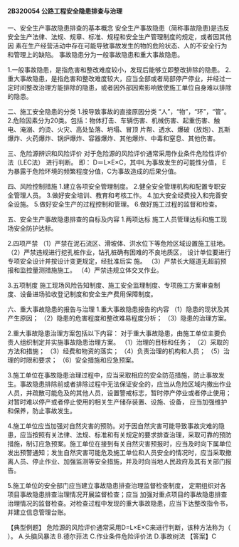 #### 2B320054	公路工程安全隐患排查与治理
一、安全生产事故隐患排查的基本概念
安全生产事故隐患（简称事故隐患)是违反安全生产法律、法规、规章、标准、规程和安全生产管理制度的规定，或者因其他因
素在生产经营活动中存在可能导致事故发生的物的危险状态、人的不安全行为和管理上的缺陷。
事故隐患分为一般事故隐患和重大事故隐患。

1.一般事故隐患，是指危害和整改难度较小，发现后能够立即整改排除的隐患。
2.重大事故隐患，是指危害和整改难度较大，应当全部或者局部停产停业，并经过一定时间整改治理方能排除的隐患，或者因外部因索影响致使施工单位自身难以排除的隐患。

二、施工安全隐患的分类
1.按导致事故的直接原因分类
“人”，“物”，“环”，“管”。
2.危险因素分为20类。包括：物体打击、车辆伤害、机械伤害、起重伤害、触电、淹溺、灼烫、火灾、高处坠落、坍塌、冒顶 片帮、透水、爆破（放炮）、瓦斯爆炸、火药爆炸、锅炉爆炸、容器爆炸、其他爆炸、中毒和窒息、其他伤害。

三、危险源辨识和风险评价
对于危险源的风险评价通常采用作业条件危险性评价法（LEC法） 进行判断。
即： D＝L×E×C，其中L为事故发生的可能性分值， E为暴露于危险环境的频繁程度分值，C为事故造成的后果分值。

四、风险控制措施
1.建立各项安全管理制度。
2.健全安全管理机构和配置专职安全管理人员。
3.做好安全培训、教育和考核工作。
4.加大安全经费投入和完善安全设施。
5.做好安全生产的过程控制和管理。
6.做好施工过程的监督和检查。

五、安全生产事故隐患排查的自标及内容
1.两项达标
施工人员管理达标和施工现场安全防护达标。

2.四项严禁
（1）严禁在泥石流区、滑坡体、洪水位下等危险区域设置施工驻地。
（2）严禁违规进行挖孔桩作业，钻孔桩确有困难的不良地质区， 设计单位要进行专项安全设计并按设计变更规定，经批准后实
施。
（3）严禁长大隧道无超前预报和监控量测措施施工。
（4）严禁违规立体交叉作业。

3.五项制度
施工现场风险告知制度、施工安全监理制度、专项施工方案审查制度、设备进场验收登记制度和安全生产费用保障制度。

六、重大事故隐患的报告与治理
1.重大事故隐患报告的内容
（1）隐患的现状及其产生原因；
（2）隐患的危害程度和整改难易程度分析；
（3）隐患的治理方案。

2.重大事故隐患治理方案包括以下内容：
对于重大事故隐患，由施工单位主要负责人组织制定并实施事故隐患治理方案。
（1）治理的目标和任务；
（2）采取的方法和措施；
（3）经费和物资的落实；
（4）负责治理的机构和人员；
（5）治理的时限和要求；
（6）安全措施和应急预案。

3.施工单位在事故隐患治理过程中，应当采取相应的安全防范措施，防止事故发生。事故隐患排除前或者排除过程中无法保证安全的，应当从危险区域内撤出作业人员，并疏散可能危及的其他人员，设置警戒标志，暂时停产停业或者停止使用；对暂时难以停产或者停止使用的相关生产储存装置、设施、设备， 应当加强维护和保养，防止事故发生。

4.施工单位应当加强对自然灾害的预防。对于因自然灾害可能导致事故灾难的隐患，应当按照有关法律、法规、标准和有关规定的要求排查治理，采取可靠的预防措施，制订应急预案。施工单位在接到有关自然灾害预报时，应当及时向下属单位发出预警通知；发生自然灾害可能危及施工单位和人员安全的情况时，应当采取撤离人员、停止作业、加强监测等安全措施，并及时向当地人民政府及其有关部门报告。

5.施工单位的安全部门应当建立事故隐患排查治理监督检查制度， 定期组织对各项目事故隐患排查治理情况开展监督检查；应当
加强对重点项目的事故隐患排查治理情况的监督检查。对检查过程中发现的重大事故隐患，应当下达整改指令书，并建立信息管理台账。

【典型例题】
危险源的风险评价通常采用D=L×E×C来进行判断，该种方法称为（	）。
A.头脑风暴法
B.德尔菲法
C.作业条件危险评价法
D.事故树法
【答案】C
